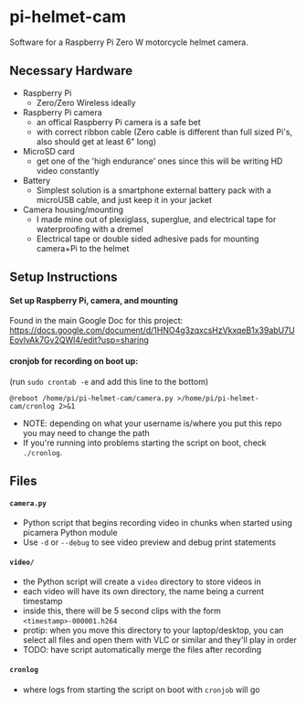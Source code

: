# pi-helmet-cam
Software for a Raspberry Pi Zero W motorcycle helmet camera.

## Necessary Hardware

- Raspberry Pi
  - Zero/Zero Wireless ideally
- Raspberry Pi camera
  - an offical Raspberry Pi camera is a safe bet
  - with correct ribbon cable (Zero cable is different than full sized Pi's, also should get at least 6" long)
- MicroSD card
  - get one of the 'high endurance' ones since this will be writing HD video constantly
- Battery
  - Simplest solution is a smartphone external battery pack with a microUSB cable, and just keep it in your jacket
- Camera housing/mounting
  - I made mine out of plexiglass, superglue, and electrical tape for waterproofing with a dremel
  - Electrical tape or double sided adhesive pads for mounting camera+Pi to the helmet

## Setup Instructions

#### Set up Raspberry Pi, camera, and mounting

Found in the main Google Doc for this project: https://docs.google.com/document/d/1HNO4g3zqxcsHzVkxqeB1x39abU7UEovlvAk7Gv2QWl4/edit?usp=sharing

#### cronjob for recording on boot up:

(run `sudo crontab -e` and add this line to the bottom)

    @reboot /home/pi/pi-helmet-cam/camera.py >/home/pi/pi-helmet-cam/cronlog 2>&1

- NOTE: depending on what your username is/where you put this repo you may need to change the path
- If you're running into problems starting the script on boot, check `./cronlog`.


## Files

#### `camera.py`

- Python script that begins recording video in chunks when started using picamera Python module
- Use `-d` or `--debug` to see video preview and debug print statements

#### `video/`
- the Python script will create a `video` directory to store videos in
- each video will have its own directory, the name being a current timestamp
- inside this, there will be 5 second clips with the form `<timestamp>-000001.h264`
- protip: when you move this directory to your laptop/desktop, you can select all files and open them with VLC or similar and they'll play in order
- TODO: have script automatically merge the files after recording

#### `cronlog`
- where logs from starting the script on boot with `cronjob` will go

